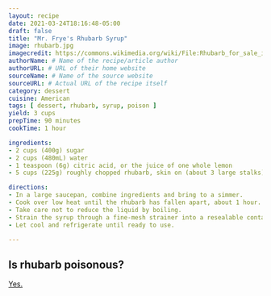 ```yaml
---
layout: recipe
date: 2021-03-24T18:16:48-05:00
draft: false
title: "Mr. Frye's Rhubarb Syrup"
image: rhubarb.jpg
imagecredit: https://commons.wikimedia.org/wiki/File:Rhubarb_for_sale_in_Borough_Market.jpg
authorName: # Name of the recipe/article author
authorURL: # URL of their home website
sourceName: # Name of the source website
sourceURL: # Actual URL of the recipe itself
category: dessert
cuisine: American
tags: [ dessert, rhubarb, syrup, poison ]
yield: 3 cups
prepTime: 90 minutes
cookTime: 1 hour

ingredients:
- 2 cups (400g) sugar
- 2 cups (480mL) water
- 1 teaspoon (6g) citric acid, or the juice of one whole lemon  
- 5 cups (225g) roughly chopped rhubarb, skin on (about 3 large stalks)

directions:
- In a large saucepan, combine ingredients and bring to a simmer.
- Cook over low heat until the rhubarb has fallen apart, about 1 hour.
- Take care not to reduce the liquid by boiling.
- Strain the syrup through a fine-mesh strainer into a resealable container.
- Let cool and refrigerate until ready to use.

---
```


[hl]: https://www.healthline.com/nutrition/rhubarb-leaves

## Is rhubarb poisonous?

[Yes.][hl]






